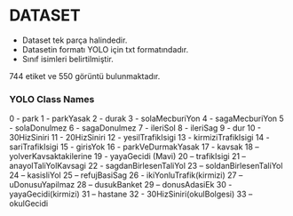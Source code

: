 # DATASET

* Dataset tek parça halindedir.
* Datasetin formatı YOLO için txt formatındadır.
* Sınıf isimleri belirtilmiştir.

744 etiket ve 550 görüntü bulunmaktadır.


### YOLO Class Names

0 - park
1 - parkYasak
2 - durak
3 - solaMecburiYon
4 - sagaMecburiYon
5 - solaDonulmez
6 - sagaDonulmez
7 - ileriSol
8 - ileriSag
9 - dur
10 - 30HizSiniri
11 - 20HizSiniri
12 - yesilTrafikIsigi
13 - kirmiziTrafikIsigi
14 - sariTrafikIsigi
15 - girisYok
16 - parkVeDurmakYasak
17 - kavsak
18 – yolverKavsaktakilerine
19 - yayaGecidi (Mavi)
20 – trafikIsigi
21 – anayolTaliYolKavsagi
22 - sagdanBirlesenTaliYol
23 – soldanBirlesenTaliYol
24 – kasisliYol
25 – refujBasiSag
26 - ikiYonluTrafik(kirmizi)
27 – uDonusuYapilmaz
28 – dusukBanket
29 – donusAdasiEk
30 - yayaGecidi(kirmizi)
31 – hastane
32 - 30HizSiniri(okulBolgesi)
33 – okulGecidi